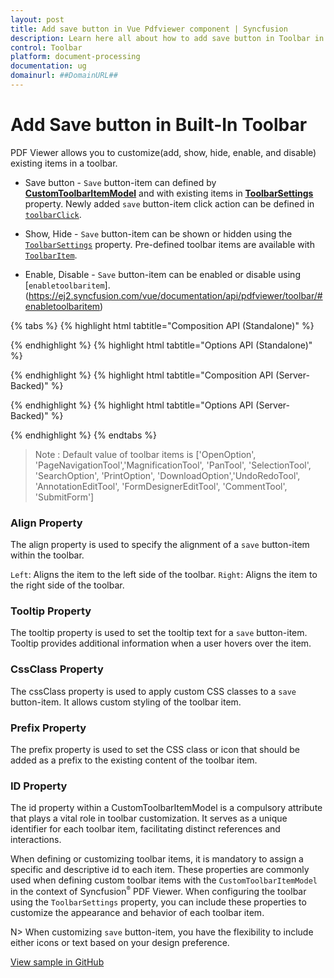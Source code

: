 ```yaml
---
layout: post
title: Add save button in Vue Pdfviewer component | Syncfusion
description: Learn here all about how to add save button in Toolbar in Syncfusion Vue Pdfviewer component of Syncfusion Essential JS 2 and more.
control: Toolbar
platform: document-processing
documentation: ug
domainurl: ##DomainURL##
---
```


# Add Save button in Built-In Toolbar

PDF Viewer allows you to customize(add, show, hide, enable, and disable) existing items in a toolbar.

* Save button - `Save` button-item can defined by [**CustomToolbarItemModel**](https://ej2.syncfusion.com/vue/documentation/api/pdfviewer/customToolbarItemModel/) and with existing items in [**ToolbarSettings**](https://ej2.syncfusion.com/vue/documentation/api/pdfviewer/toolbarSettings/) property. Newly added `save` button-item click action can be defined in [`toolbarClick`](https://ej2.syncfusion.com/vue/documentation/api/toolbar/clickEventArgs/).

* Show, Hide - `Save` button-item can be shown or hidden using the [`ToolbarSettings`](https://ej2.syncfusion.com/vue/documentation/api/pdfviewer/toolbarSettings/) property. Pre-defined toolbar items are available with [`ToolbarItem`](https://ej2.syncfusion.com/vue/documentation/api/pdfviewer/toolbarItem/).

* Enable, Disable -  `Save` button-item can be enabled or disable using [`enabletoolbaritem`].(https://ej2.syncfusion.com/vue/documentation/api/pdfviewer/toolbar/#enabletoolbaritem)

{% tabs %}
{% highlight html tabtitle="Composition API (Standalone)" %}

<template>
  <div id="app">
    <ejs-pdfviewer id="pdfViewer" ref="pdfviewer" :documentPath="documentPath" :resourceUrl="resourceUrl"
      :toolbarClick="toolbarClick" :OnCreateSearch="OnCreateSearch" :toolbarSettings="toolbarSettings">
    </ejs-pdfviewer>
  </div>
</template>
<script setup>

import {
  PdfViewerComponent as EjsPdfviewer, Toolbar, Magnification, Navigation, LinkAnnotation,
  BookmarkView, ThumbnailView, Print, TextSelection, TextSearch,
  Annotation, FormDesigner, FormFields
} from '@syncfusion/ej2-vue-pdfviewer';
import { ComboBox } from "@syncfusion/ej2-dropdowns";
import { TextBox } from "@syncfusion/ej2-inputs";
import { provide, ref } from 'vue';

const pdfviewer = ref(null);

// Move the toolItem declaration inside the data function
let toolItem1 = {
  prefixIcon: 'e-icons e-save',
  id: 'download',
  text: 'Save',
  tooltipText: 'Save button',
  align: 'left'
};

const documentPath = "https://cdn.syncfusion.com/content/pdf/pdf-succinctly.pdf";
const resourceUrl = "https://cdn.syncfusion.com/ej2/24.1.41/dist/ej2-pdfviewer-lib";
const toolbarSettings = {
  toolbarItems: ['OpenOption', toolItem1, 'PageNavigationTool', 'MagnificationTool', 'PanTool', 'SelectionTool', 'SearchOption', 'PrintOption', 'UndoRedoTool', 'AnnotationEditTool', 'FormDesignerEditTool', 'CommentTool', 'SubmitForm']
}

provide('PdfViewer', [Toolbar, Magnification, Navigation, LinkAnnotation, BookmarkView, ThumbnailView,
  Print, TextSelection, TextSearch, Annotation, FormDesigner, FormFields]);

const toolbarClick = function (args) {
  if (args.item && args.item.id === 'download') {
    pdfviewer.value.ej2Instances.download();
  }
}
</script>

{% endhighlight %}
{% highlight html tabtitle="Options API (Standalone)" %}

<template>
  <div id="app">
    <ejs-pdfviewer id="pdfViewer" ref="pdfviewer" :documentPath="documentPath"
      :resourceUrl="resourceUrl" :toolbarClick="toolbarClick" :OnCreateSearch="OnCreateSearch"
      :toolbarSettings="toolbarSettings">
    </ejs-pdfviewer>
  </div>
</template>
<script>

import {
  PdfViewerComponent, Toolbar, Magnification, Navigation, LinkAnnotation,
  BookmarkView, ThumbnailView, Print, TextSelection, TextSearch,
  Annotation, FormDesigner, FormFields
} from '@syncfusion/ej2-vue-pdfviewer';
import { ComboBox } from "@syncfusion/ej2-dropdowns";
import { TextBox } from "@syncfusion/ej2-inputs";

export default {
  name: "App",
  components: {
    "ejs-pdfviewer": PdfViewerComponent
  },
  data() {
    // Move the toolItem declaration inside the data function
    let toolItem1 = {
      prefixIcon: 'e-icons e-save',
      id: 'download',
      text: 'Save',
      tooltipText: 'Save button',
      align: 'left'
    };
    return {
      documentPath: "https://cdn.syncfusion.com/content/pdf/pdf-succinctly.pdf",
      resourceUrl: "https://cdn.syncfusion.com/ej2/24.1.41/dist/ej2-pdfviewer-lib",
      toolbarSettings: {
        toolbarItems: ['OpenOption', toolItem1, 'PageNavigationTool', 'MagnificationTool', 'PanTool', 'SelectionTool', 'SearchOption', 'PrintOption', 'UndoRedoTool', 'AnnotationEditTool', 'FormDesignerEditTool', 'CommentTool', 'SubmitForm']
      }
    };
  },
  provide: {
    PdfViewer: [Toolbar, Magnification, Navigation, LinkAnnotation, BookmarkView, ThumbnailView,
      Print, TextSelection, TextSearch, Annotation, FormDesigner, FormFields]
  },
  methods: {
    toolbarClick: function (args) {
      if (args.item && args.item.id === 'download') {
        this.$refs.pdfviewer.ej2Instances.download();
      }
    },
  }
}
</script>

{% endhighlight %}
{% highlight html tabtitle="Composition API (Server-Backed)" %}

<template>
  <div id="app">
    <ejs-pdfviewer id="pdfViewer" ref="pdfviewer" :documentPath="documentPath" :serviceUrl="serviceUrl"
      :toolbarClick="toolbarClick" :OnCreateSearch="OnCreateSearch" :toolbarSettings="toolbarSettings">
    </ejs-pdfviewer>
  </div>
</template>
<script setup>

import {
  PdfViewerComponent as EjsPdfviewer, Toolbar, Magnification, Navigation, LinkAnnotation,
  BookmarkView, ThumbnailView, Print, TextSelection, TextSearch,
  Annotation, FormDesigner, FormFields
} from '@syncfusion/ej2-vue-pdfviewer';
import { ComboBox } from "@syncfusion/ej2-dropdowns";
import { TextBox } from "@syncfusion/ej2-inputs";
import { provide, ref } from 'vue';

const pdfviewer = ref(null);

// Move the toolItem declaration inside the data function
let toolItem1 = {
  prefixIcon: 'e-icons e-save',
  id: 'download',
  text: 'Save',
  tooltipText: 'Save button',
  align: 'left'
};


const documentPath = "https://cdn.syncfusion.com/content/pdf/pdf-succinctly.pdf";
const serviceUrl = "https://services.syncfusion.com/vue/production/api/pdfviewer";
const toolbarSettings = {
  toolbarItems: ['OpenOption', toolItem1, 'PageNavigationTool', 'MagnificationTool', 'PanTool', 'SelectionTool', 'SearchOption', 'PrintOption', 'UndoRedoTool', 'AnnotationEditTool', 'FormDesignerEditTool', 'CommentTool', 'SubmitForm']
}

provide('PdfViewer', [Toolbar, Magnification, Navigation, LinkAnnotation, BookmarkView, ThumbnailView,
  Print, TextSelection, TextSearch, Annotation, FormDesigner, FormFields]);

const toolbarClick = function (args) {
  if (args.item && args.item.id === 'download') {
    this.$refs.pdfviewer.ej2Instances.download();
  }
}
</script>

{% endhighlight %}
{% highlight html tabtitle="Options API (Server-Backed)" %}

<template>
  <div id="app">
    <ejs-pdfviewer id="pdfViewer" ref="pdfviewer" :documentPath="documentPath" :serviceUrl="serviceUrl" :toolbarClick="toolbarClick" :OnCreateSearch="OnCreateSearch"
      :toolbarSettings="toolbarSettings">
    </ejs-pdfviewer>
  </div>
</template>
<script>

import {
  PdfViewerComponent, Toolbar, Magnification, Navigation, LinkAnnotation,
  BookmarkView, ThumbnailView, Print, TextSelection, TextSearch,
  Annotation, FormDesigner, FormFields
} from '@syncfusion/ej2-vue-pdfviewer';
import { ComboBox } from "@syncfusion/ej2-dropdowns";
import { TextBox } from "@syncfusion/ej2-inputs";

export default {
  name: "App",
  components: {
    "ejs-pdfviewer": PdfViewerComponent
  },
  data() {
    // Move the toolItem declaration inside the data function
    let toolItem1 = {
      prefixIcon: 'e-icons e-save',
      id: 'download',
      text: 'Save',
      tooltipText: 'Save button',
      align: 'left'
    };

    return {
      documentPath: "https://cdn.syncfusion.com/content/pdf/pdf-succinctly.pdf",
      serviceUrl: "https://services.syncfusion.com/vue/production/api/pdfviewer",
      toolbarSettings: {
        toolbarItems: ['OpenOption', toolItem1, 'PageNavigationTool', 'MagnificationTool', 'PanTool', 'SelectionTool', 'SearchOption', 'PrintOption', 'UndoRedoTool', 'AnnotationEditTool', 'FormDesignerEditTool', 'CommentTool', 'SubmitForm']
      }
    };
  },
  provide: {
    PdfViewer: [Toolbar, Magnification, Navigation, LinkAnnotation, BookmarkView, ThumbnailView,
      Print, TextSelection, TextSearch, Annotation, FormDesigner, FormFields]
  },
  methods: {
    toolbarClick: function (args) {
      if (args.item && args.item.id === 'download') {
        this.$refs.pdfviewer.ej2Instances.download();
      }
    },
  }
}
</script>

{% endhighlight %}
{% endtabs %}

>Note : Default value of toolbar items is ['OpenOption', 'PageNavigationTool','MagnificationTool', 'PanTool', 'SelectionTool', 'SearchOption', 'PrintOption', 'DownloadOption','UndoRedoTool', 'AnnotationEditTool', 'FormDesignerEditTool', 'CommentTool', 'SubmitForm']

### Align Property

The align property is used to specify the alignment of a `save` button-item within the toolbar.

`Left`: Aligns the item to the left side of the toolbar.
`Right`: Aligns the item to the right side of the toolbar.

### Tooltip Property

The tooltip property is used to set the tooltip text for a `save` button-item. Tooltip provides additional information when a user hovers over the item.

### CssClass Property

The cssClass property is used to apply custom CSS classes to a `save` button-item. It allows custom styling of the toolbar item.

### Prefix Property

The prefix property is used to set the CSS class or icon that should be added as a prefix to the existing content of the toolbar item.

### ID Property

The id property within a CustomToolbarItemModel is a compulsory attribute that plays a vital role in toolbar customization. It serves as a unique identifier for each toolbar item, facilitating distinct references and interactions.

When defining or customizing toolbar items, it is mandatory to assign a specific and descriptive id to each item.
These properties are commonly used when defining custom toolbar items with the `CustomToolbarItemModel` in the context of Syncfusion<sup style="font-size:70%">&reg;</sup> PDF Viewer. When configuring the toolbar using the `ToolbarSettings` property, you can include these properties to customize the appearance and behavior of each toolbar item.

N> When customizing `save` button-item, you have the flexibility to include either icons or text based on your design preference.

[View sample in GitHub](https://github.com/SyncfusionExamples/vue-pdf-viewer-examples/tree/master/How%20to)
